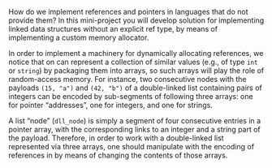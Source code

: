 How do we implement references and pointers in languages that do not provide them? In this mini-project you will develop solution for implementing linked data structures without an explicit ref type, by means of implementing a custom memory allocator.

In order to implement a machinery for dynamically allocating references, we notice that on can represent a collection of similar values (e.g., of type `int` or `string`) by packaging them into arrays, so such arrays will play the role of random-access memory. For instance, two consecutive nodes with the payloads `(15, "a")` and `(42, "b")` of a double-linked list containing pairs of integers can be encoded by sub-segments of following three arrays: one for pointer “addresses”, one for integers, and one for strings.

A list “node” (`dll_node`) is simply a segment of four consecutive entries in a pointer array, with the corresponding links to an integer and a string part of the payload. Therefore, in order to work with a double-linked list represented via three arrays, one should manipulate with the encoding of references in by means of changing the contents of those arrays.
